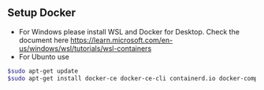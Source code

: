 ## Setup Docker
* For Windows please install WSL and Docker for Desktop. Check the document here https://learn.microsoft.com/en-us/windows/wsl/tutorials/wsl-containers
* For Ubunto use
```bash
$sudo apt-get update
$sudo apt-get install docker-ce docker-ce-cli containerd.io docker-compose-plugin
```
##